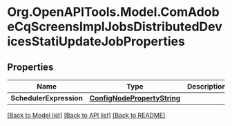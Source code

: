 # Org.OpenAPITools.Model.ComAdobeCqScreensImplJobsDistributedDevicesStatiUpdateJobProperties
## Properties

Name | Type | Description | Notes
------------ | ------------- | ------------- | -------------
**SchedulerExpression** | [**ConfigNodePropertyString**](ConfigNodePropertyString.md) |  | [optional] 

[[Back to Model list]](../README.md#documentation-for-models) [[Back to API list]](../README.md#documentation-for-api-endpoints) [[Back to README]](../README.md)

